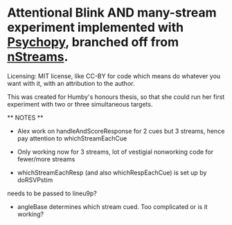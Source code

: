 Attentional Blink AND many-stream experiment implemented with [Psychopy](https://github.com/psychopy/psychopy), branched off from  [nStreams](https://github.com/alexholcombe/nStream).
============================
Licensing: MIT license, like CC-BY for code which means do whatever you want with it, with an attribution to the author.

This was created for Humby's honours thesis, so that she could run her first experiment with two or three simultaneous targets.


** NOTES **

- Alex work on handleAndScoreResponse for 2 cues but 3 streams, hence pay attention to whichStreamEachCue

- Only working now for 3 streams, lot of vestigial nonworking code for fewer/more streams

- whichStreamEachResp (and also whichRespEachCue) is set up by doRSVPstim

needs to be passed to lineu9p?

- angleBase determines which stream cued. Too complicated or is it working?